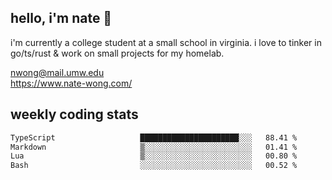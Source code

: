 ## hello, i'm nate 👋
i'm currently a college student at a small school in virginia. i love to tinker in go/ts/rust & work on small projects for my homelab.

nwong@mail.umw.edu <br/>
https://www.nate-wong.com/

## weekly coding stats
<!--START_SECTION:waka-->

```txt
TypeScript                   ██████████████████████░░░   88.41 %
Markdown                     ▒░░░░░░░░░░░░░░░░░░░░░░░░   01.41 %
Lua                          ▒░░░░░░░░░░░░░░░░░░░░░░░░   00.80 %
Bash                         ░░░░░░░░░░░░░░░░░░░░░░░░░   00.52 %
```

<!--END_SECTION:waka-->
